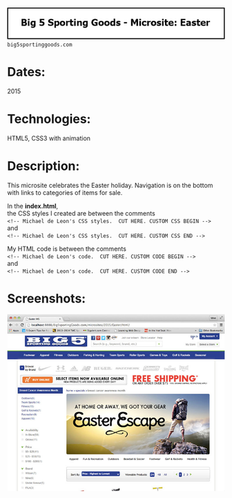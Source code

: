 ![Title](github/github_title_B5easter.gif)  
`big5sportinggoods.com`  

# Dates:  
2015  
# Technologies:  
HTML5, CSS3 with animation  
# Description:  
This microsite celebrates the Easter holiday.  Navigation is on the bottom with links to categories of items for sale.  

In the **index.html**,  
the CSS styles I created are between the comments  
`<!-- Michael de Leon's CSS styles.  CUT HERE. CUSTOM CSS BEGIN -->`  
and  
`<!-- Michael de Leon's CSS styles.  CUT HERE. CUSTOM CSS END -->`  

My HTML code is between the comments  
`<!-- Michael de Leon's code.  CUT HERE. CUSTOM CODE BEGIN -->`  
and  
`<!-- Michael de Leon's code.  CUT HERE. CUSTOM CODE END -->`  
# Screenshots:
![Screenshot](github/github_screenshot_B5easter1.jpg)  

